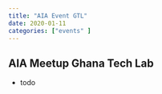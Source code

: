 ```yaml
---
title: "AIA Event GTL"
date: 2020-01-11
categories: ["events" ]
---
```



## AIA Meetup Ghana Tech Lab


- todo
